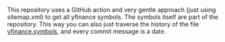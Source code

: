 This repository uses a GitHub action and very gentle approach (just using sitemap.xml) 
to get all yfinance symbols. The symbols itself are part of the repository. 
This way you can also just traverse the history of the file [yfinance.symbols](data/yfinance.symbols),
and every commit message is a date.
